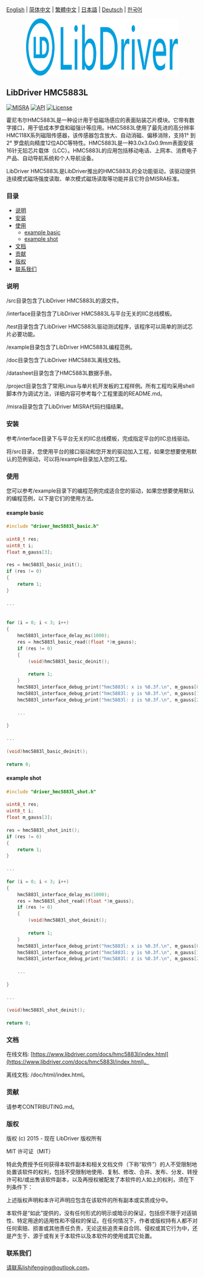 [English](/README.md) | [ 简体中文](/README_zh-Hans.md) | [繁體中文](/README_zh-Hant.md) | [日本語](/README_ja.md) | [Deutsch](/README_de.md) | [한국어](/README_ko.md)

<div align=center>
<img src="/doc/image/logo.svg" width="400" height="150"/>
</div>

## LibDriver HMC5883L

[![MISRA](https://img.shields.io/badge/misra-compliant-brightgreen.svg)](/misra/README.md) [![API](https://img.shields.io/badge/api-reference-blue.svg)](https://www.libdriver.com/docs/hmc5883l/index.html) [![License](https://img.shields.io/badge/license-MIT-brightgreen.svg)](/LICENSE)

霍尼韦尔HMC5883L是一种设计用于低磁场感应的表面贴装芯片模块。它带有数字接口，用于低成本罗盘和磁强计等应用。HMC5883L使用了最先进的高分辨率HMC118X系列磁阻传感器，该传感器包含放大、自动消磁、偏移消除，支持1° 到2° 罗盘航向精度12位ADC等特性。HMC5883L是一种3.0x3.0x0.9mm表面安装16针无铅芯片载体（LCC）。HMC5883L的应用包括移动电话、上网本、消费电子产品、自动导航系统和个人导航设备。

LibDriver HMC5883L是LibDriver推出的HMC5883L的全功能驱动，该驱动提供连续模式磁场强度读取、单次模式磁场读取等功能并且它符合MISRA标准。

### 目录

  - [说明](#说明)
  - [安装](#安装)
  - [使用](#使用)
    - [example basic](#example-basic)
    - [example shot](#example-shot)
  - [文档](#文档)
  - [贡献](#贡献)
  - [版权](#版权)
  - [联系我们](#联系我们)

### 说明

/src目录包含了LibDriver HMC5883L的源文件。

/interface目录包含了LibDriver HMC5883L与平台无关的IIC总线模板。

/test目录包含了LibDriver HMC5883L驱动测试程序，该程序可以简单的测试芯片必要功能。

/example目录包含了LibDriver HMC5883L编程范例。

/doc目录包含了LibDriver HMC5883L离线文档。

/datasheet目录包含了HMC5883L数据手册。

/project目录包含了常用Linux与单片机开发板的工程样例。所有工程均采用shell脚本作为调试方法，详细内容可参考每个工程里面的README.md。

/misra目录包含了LibDriver MISRA代码扫描结果。

### 安装

参考/interface目录下与平台无关的IIC总线模板，完成指定平台的IIC总线驱动。

将/src目录，您使用平台的接口驱动和您开发的驱动加入工程，如果您想要使用默认的范例驱动，可以将/example目录加入您的工程。

### 使用

您可以参考/example目录下的编程范例完成适合您的驱动，如果您想要使用默认的编程范例，以下是它们的使用方法。

#### example basic

```C
#include "driver_hmc5883l_basic.h"

uint8_t res;
uint8_t i;
float m_gauss[3];

res = hmc5883l_basic_init();
if (res != 0)
{
    return 1;
}

...


for (i = 0; i < 3; i++)
{
    hmc5883l_interface_delay_ms(1000);
    res = hmc5883l_basic_read((float *)m_gauss);
    if (res != 0)
    {
        (void)hmc5883l_basic_deinit();

        return 1;
    }
    hmc5883l_interface_debug_print("hmc5883l: x is %0.3f.\n", m_gauss[0]);
    hmc5883l_interface_debug_print("hmc5883l: y is %0.3f.\n", m_gauss[1]);
    hmc5883l_interface_debug_print("hmc5883l: z is %0.3f.\n", m_gauss[2]);
    
    ...
    
}

...

(void)hmc5883l_basic_deinit();

return 0;
```

#### example shot

```C
#include "driver_hmc5883l_shot.h"

uint8_t res;
uint8_t i;
float m_gauss[3];

res = hmc5883l_shot_init();
if (res != 0)
{
    return 1;
}

...

for (i = 0; i < 3; i++)
{
    hmc5883l_interface_delay_ms(1000);
    res = hmc5883l_shot_read((float *)m_gauss);
    if (res != 0)
    {
        (void)hmc5883l_shot_deinit();

        return 1;
    }
    hmc5883l_interface_debug_print("hmc5883l: x is %0.3f.\n", m_gauss[0]);
    hmc5883l_interface_debug_print("hmc5883l: y is %0.3f.\n", m_gauss[1]);
    hmc5883l_interface_debug_print("hmc5883l: z is %0.3f.\n", m_gauss[2]);
    
    ...
    
}

...

(void)hmc5883l_shot_deinit();

return 0;
```

### 文档

在线文档: [https://www.libdriver.com/docs/hmc5883l/index.html](https://www.libdriver.com/docs/hmc5883l/index.html)。

离线文档: /doc/html/index.html。

### 贡献

请参考CONTRIBUTING.md。

### 版权

版权 (c) 2015 - 现在 LibDriver 版权所有

MIT 许可证（MIT）

特此免费授予任何获得本软件副本和相关文档文件（下称“软件”）的人不受限制地处置该软件的权利，包括不受限制地使用、复制、修改、合并、发布、分发、转授许可和/或出售该软件副本，以及再授权被配发了本软件的人如上的权利，须在下列条件下：

上述版权声明和本许可声明应包含在该软件的所有副本或实质成分中。

本软件是“如此”提供的，没有任何形式的明示或暗示的保证，包括但不限于对适销性、特定用途的适用性和不侵权的保证。在任何情况下，作者或版权持有人都不对任何索赔、损害或其他责任负责，无论这些追责来自合同、侵权或其它行为中，还是产生于、源于或有关于本软件以及本软件的使用或其它处置。

### 联系我们

请联系lishifenging@outlook.com。